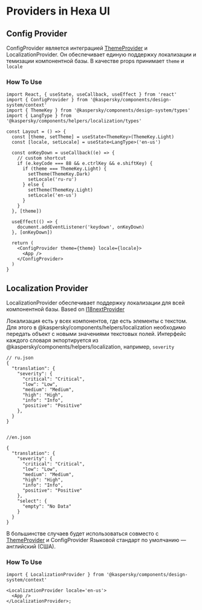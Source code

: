 # Providers in Hexa UI

## Config Provider

ConfigProvider является интеграцией [ThemeProvider](../../theme/README.md) и LocalizationProvider.
Он обеспечивает единую поддержку локализации и темизации компонентной базы.
В качестве props принимает `theme` и `locale` 

### How To Use
```
import React, { useState, useCallback, useEffect } from 'react'
import { ConfigProvider } from '@kaspersky/components/design-system/context'
import { ThemeKey } from '@kaspersky/components/design-system/types'
import { LangType } from '@kaspersky/components/helpers/localization/types'

const Layout = () => {
  const [theme, setTheme] = useState<ThemeKey>(ThemeKey.Light)
  const [locale, setLocale] = useState<LangType>('en-us')

  const onKeyDown = useCallback((e) => {
    // custom shortcut
    if (e.keyCode === 88 && e.ctrlKey && e.shiftKey) {
      if (theme === ThemeKey.Light) {
        setTheme(ThemeKey.Dark)
        setLocale('ru-ru')
      } else {
        setTheme(ThemeKey.Light)
        setLocale('en-us')
      }
    }
  }, [theme])

  useEffect(() => {
    document.addEventListener('keydown', onKeyDown)
  }, [onKeyDown])

  return (
    <ConfigProvider theme={theme} locale={locale}>
      <App />
    </ConfigProvider>
  )
}
```

## Localization Provider

LocalizationProvider обеспечивает поддержку локализации для всей компонентной базы.
Based on [I18nextProvider](https://react.i18next.com/latest/i18nextprovider)

Локализация есть у всех компонентов, где есть элементы с текстом. 
Для этого в @kaspersky/components/helpers/localization необходимо передать объект с новыми значениями текстовых полей. 
Интерфейс каждого словаря экпортируется из @kaspersky/components/helpers/localization, например, `severity`
```
// ru.json
{
  "translation": {
    "severity": {
      "critical": "Critical",
      "low": "Low",
      "medium": "Medium",
      "high": "High",
      "info": "Info",
      "positive": "Positive"
    },
  }
}


//en.json

{
  "translation": {
    "severity": {
      "critical": "Critical",
      "low": "Low",
      "medium": "Medium",
      "high": "High",
      "info": "Info",
      "positive": "Positive"
    },
    "select": {
      "empty": "No Data"
    }
  }
}

```
В большинстве случаев будет использоваться совместо с [ThemeProvider](../../theme/README.md) и ConfigProvider
Языковой стандарт по умолчанию — английский (США). 

### How To Use

```
import { LocalizationProvider } from '@kaspersky/components/design-system/context'

<LocalizationProvider locale='en-us'>
  <App />
</LocalizationProvider>;

```
